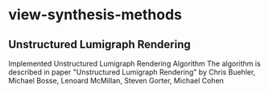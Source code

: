 # view-synthesis-methods
## Unstructured Lumigraph Rendering

Implemented Unstructured Lumigraph Rendering Algorithm The algorithm is described in paper "Unstructured Lumigraph Rendering" by Chris Buehler, Michael Bosse, Lenoard McMillan, Steven Gorter, Michael Cohen
